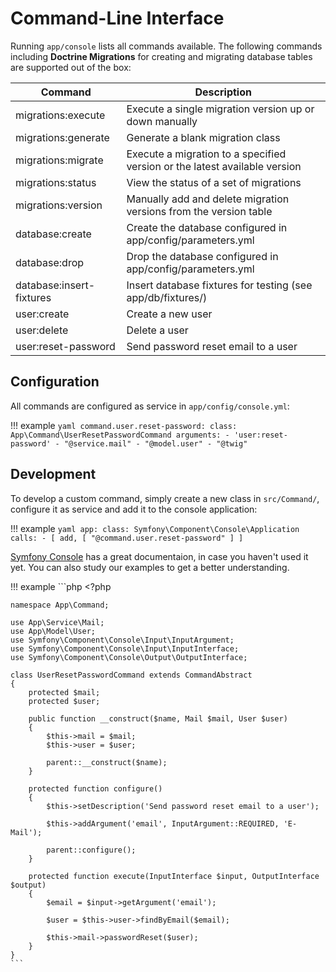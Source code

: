 # Command-Line Interface

Running `app/console` lists all commands available. The following commands including **Doctrine Migrations** 
for creating and migrating database tables are supported out of the box:

Command                  | Description
-------------------------|----------------------------------------------------------------------------
migrations:execute       | Execute a single migration version up or down manually
migrations:generate      | Generate a blank migration class
migrations:migrate       | Execute a migration to a specified version or the latest available version
migrations:status        | View the status of a set of migrations
migrations:version       | Manually add and delete migration versions from the version table
database:create          | Create the database configured in app/config/parameters.yml
database:drop            | Drop the database configured in app/config/parameters.yml
database:insert-fixtures | Insert database fixtures for testing (see app/db/fixtures/)
user:create              | Create a new user
user:delete              | Delete a user
user:reset-password      | Send password reset email to a user

## Configuration ##

All commands are configured as service in `app/config/console.yml`:

!!! example
    ```yaml
    command.user.reset-password:
        class: App\Command\UserResetPasswordCommand
        arguments:
            - 'user:reset-password'
            - "@service.mail"
            - "@model.user"
            - "@twig"
    ```

## Development ##

To develop a custom command, simply create a new class in `src/Command/`, configure it as service and
add it to the console application:

!!! example
    ```yaml
    app:
        class: Symfony\Component\Console\Application        
        calls:
            - [ add, [ "@command.user.reset-password" ] ]    
    ```

[Symfony Console](https://symfony.com/doc/current/components/console.html) has a great documentaion,
in case you haven't used it yet. You can also study our examples to get a better understanding.

!!! example
    ```php
    <?php
    
    namespace App\Command;
    
    use App\Service\Mail;
    use App\Model\User;
    use Symfony\Component\Console\Input\InputArgument;
    use Symfony\Component\Console\Input\InputInterface;
    use Symfony\Component\Console\Output\OutputInterface;
    
    class UserResetPasswordCommand extends CommandAbstract
    {
        protected $mail;
        protected $user;
    
        public function __construct($name, Mail $mail, User $user)
        {
            $this->mail = $mail;
            $this->user = $user;
    
            parent::__construct($name);
        }
    
        protected function configure()
        {
            $this->setDescription('Send password reset email to a user');
    
            $this->addArgument('email', InputArgument::REQUIRED, 'E-Mail');
    
            parent::configure();
        }
    
        protected function execute(InputInterface $input, OutputInterface $output)
        {
            $email = $input->getArgument('email');
    
            $user = $this->user->findByEmail($email);
    
            $this->mail->passwordReset($user);
        }
    }
    ```